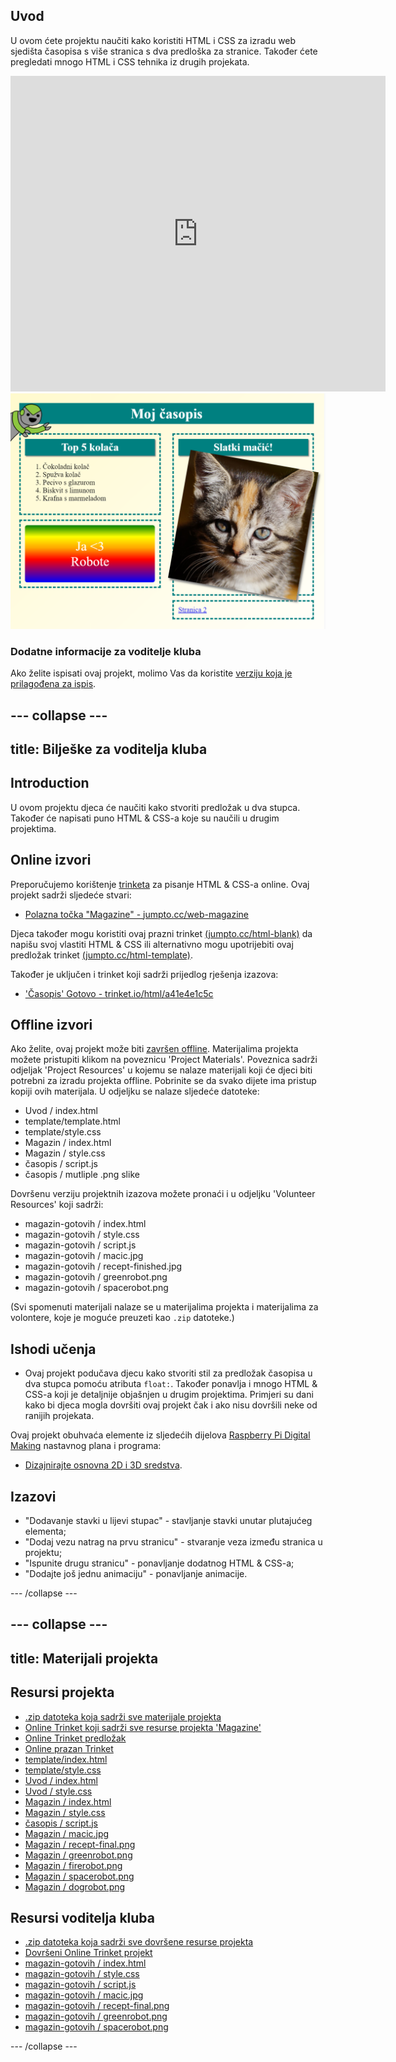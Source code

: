## Uvod

U ovom ćete projektu naučiti kako koristiti HTML i CSS za izradu web sjedišta časopisa s više stranica s dva predloška za stranice. Također ćete pregledati mnogo HTML i CSS tehnika iz drugih projekata.

<div class="trinket">
  <iframe src="https://trinket.io/embed/html/a41e4e1c5c?outputOnly=true&start=result" width="600" height="505" frameborder="0" marginwidth="0" marginheight="0" allowfullscreen>
  </iframe>
  <img src="images/magazine-final.png">
</div>

### Dodatne informacije za voditelje kluba

Ako želite ispisati ovaj projekt, molimo Vas da koristite [verziju koja je prilagođena za ispis](https://projects.raspberrypi.org/en/projects/magazine/print).

## \--- collapse \---

## title: Bilješke za voditelja kluba

## Introduction

U ovom projektu djeca će naučiti kako stvoriti predložak u dva stupca. Također će napisati puno HTML & CSS-a koje su naučili u drugim projektima.

## Online izvori

Preporučujemo korištenje [trinketa](https://trinket.io/) za pisanje HTML & CSS-a online. Ovaj projekt sadrži sljedeće stvari:

* [Polazna točka "Magazine" - jumpto.cc/web-magazine](http://jumpto.cc/web-magazine)

Djeca također mogu koristiti ovaj prazni trinket [(jumpto.cc/html-blank)](http://jumpto.cc/html-blank) da napišu svoj vlastiti HTML & CSS ili alternativno mogu upotrijebiti ovaj predložak trinket [(jumpto.cc/html-template)](http://jumpto.cc/html-template).

Također je uključen i trinket koji sadrži prijedlog rješenja izazova:

* ['Časopis' Gotovo - trinket.io/html/a41e4e1c5c](https://trinket.io/html/a41e4e1c5c)

## Offline izvori

Ako želite, ovaj projekt može biti [završen offline](https://www.codeclubprojects.org/en-GB/resources/webdev-working-offline/). Materijalima projekta možete pristupiti klikom na poveznicu 'Project Materials'. Poveznica sadrži odjeljak 'Project Resources' u kojemu se nalaze materijali koji će djeci biti potrebni za izradu projekta offline. Pobrinite se da svako dijete ima pristup kopiji ovih materijala. U odjeljku se nalaze sljedeće datoteke:

* Uvod / index.html
* template/template.html
* template/style.css
* Magazin / index.html
* Magazin / style.css
* časopis / script.js
* časopis / mutliple .png slike

Dovršenu verziju projektnih izazova možete pronaći i u odjeljku 'Volunteer Resources' koji sadrži:

* magazin-gotovih / index.html
* magazin-gotovih / style.css
* magazin-gotovih / script.js
* magazin-gotovih / macic.jpg
* magazin-gotovih / recept-finished.jpg
* magazin-gotovih / greenrobot.png
* magazin-gotovih / spacerobot.png

(Svi spomenuti materijali nalaze se u materijalima projekta i materijalima za volontere, koje je moguće preuzeti kao `.zip` datoteke.)

## Ishodi učenja

* Ovaj projekt podučava djecu kako stvoriti stil za predložak časopisa u dva stupca pomoću atributa `float:`. Također ponavlja i mnogo HTML & CSS-a koji je detaljnije objašnjen u drugim projektima. Primjeri su dani kako bi djeca mogla dovršiti ovaj projekt čak i ako nisu dovršili neke od ranijih projekata. 

Ovaj projekt obuhvaća elemente iz sljedećih dijelova [Raspberry Pi Digital Making](http://rpf.io/curriculum) nastavnog plana i programa:

* [Dizajnirajte osnovna 2D i 3D sredstva](https://www.raspberrypi.org/curriculum/design/creator).

## Izazovi

* "Dodavanje stavki u lijevi stupac" - stavljanje stavki unutar plutajućeg elementa;
* "Dodaj vezu natrag na prvu stranicu" - stvaranje veza između stranica u projektu;
* "Ispunite drugu stranicu" - ponavljanje dodatnog HTML & CSS-a;
* "Dodajte još jednu animaciju" - ponavljanje animacije.

\--- /collapse \---

## \--- collapse \---

## title: Materijali projekta

## Resursi projekta

* [.zip datoteka koja sadrži sve materijale projekta](https://rpf.io/p/en/magazine-go)
* [Online Trinket koji sadrži sve resurse projekta 'Magazine'](http://jumpto.cc/web-magazine)
* [Online Trinket predložak](http://jumpto.cc/trinket-template)
* [Online prazan Trinket](http://jumpto.cc/trinket-blank)
* [template/index.html](resources/template-index.html)
* [template/style.css](resources/template-style.css)
* [Uvod / index.html](resources/intro-index.html)
* [Uvod / style.css](resources/intro-style.css)
* [Magazin / index.html](resources/magazine-index.html)
* [Magazin / style.css](resources/magazine-style.css)
* [časopis / script.js](resources/magazine-script.js)
* [Magazin / macic.jpg](resources/magazine-kitten.jpg)
* [Magazin / recept-final.png](resources/magazine-recipe-final.png)
* [Magazin / greenrobot.png](resources/magazine-greenrobot.png)
* [Magazin / firerobot.png](resources/magazine-firerobot.png)
* [Magazin / spacerobot.png](resources/magazine-spacerobot.png)
* [Magazin / dogrobot.png](resources/magazine-dogrobot.png)

## Resursi voditelja kluba

* [.zip datoteka koja sadrži sve dovršene resurse projekta](https://rpf.io/p/en/magazine-go)
* [Dovršeni Online Trinket projekt](https://trinket.io/html/a41e4e1c5c)
* [magazin-gotovih / index.html](resources/magazine-finished-index.html)
* [magazin-gotovih / style.css](resources/magazine-finished-style.css)
* [magazin-gotovih / script.js](resources/magazine-finished-script.js)
* [magazin-gotovih / macic.jpg](resources/magazine-finished-kitten.jpg)
* [magazin-gotovih / recept-final.png](resources/magazine-finished-recipe-final.png)
* [magazin-gotovih / greenrobot.png](resources/magazine-finished-greenrobot.png)
* [magazin-gotovih / spacerobot.png](resources/magazine-finished-spacerobot.png)

\--- /collapse \---